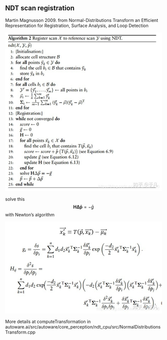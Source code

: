  ## NDT scan registration ## 

Martin Magnusson 2009.
from Normal-Distributions Transform an Efficient Representation for Registration, Surface Analysis, and Loop Detection

<div align="center"><img src="./images/ndt.jpg" width="600"/></div>


solve this $$ \mathbf{H\Delta \bar p} = -\bar g $$ with Newton’s algorithm 

<div align="center"><img src="./images/newton.jpg" width="600"/></div>

More details at computeTransformation in autoware.ai/src/autoware/core_perception/ndt_cpu/src/NormalDistributionsTransform.cpp